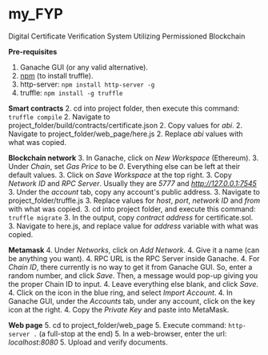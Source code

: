 # my_FYP
Digital Certificate Verification System Utilizing Permissioned Blockchain

**Pre-requisites**
1. Ganache GUI (or any valid alternative).
1. [npm](https://www.npmjs.com/get-npm) (to install truffle).
1. http-server: `npm install http-server -g`
1. truffle: `npm install -g truffle`

**Smart contracts**
2. cd into project folder, then execute this command: `truffle compile`
2. Navigate to project_folder/build/contracts/certificate.json
2. Copy values for *abi*.
2. Navigate to project_folder/web_page/here.js
2. Replace *abi* values with what was copied.

**Blockchain network**
3. In Ganache, click on *New Workspace* (Ethereum).
3. Under *Chain*, set *Gas Price* to be *0*. Everything else can be left at their default values.
3. Click on *Save Workspace* at the top right.
3. Copy *Network ID* and *RPC Server*. Usually they are *5777* and *http://127.0.0.1:7545*
3. Under the *account* tab, copy any account's public address.
3. Navigate to project_folder/truffle.js
3. Replace values for *host*, *port*, *network ID* and *from* with what was copied.
3. cd into project folder, and execute this command: `truffle migrate`
3. In the output, copy *contract address* for certificate.sol.
3. Navigate to here.js, and replace value for *address* variable with what was copied.

**Metamask**
4. Under *Networks*, click on *Add Network*.
4. Give it a name (can be anything you want).
4. RPC URL is the RPC Server inside Ganache.
4. For *Chain ID*, there currently is no way to get it from Ganache GUI. So, enter a random number, and click *Save*. Then, a message would pop-up giving you the proper Chain ID to input.
4. Leave everything else blank, and click *Save*.
4. Click on the icon in the blue ring, and select *Import Account*.
4. In Ganache GUI, under the *Accounts* tab, under any account, click on the key icon at the right.
4. Copy the *Private Key* and paste into MetaMask.

**Web page**
5. cd to project_folder/web_page
5. Execute command: `http-server .` (a full-stop at the end)
5. In a web-browser, enter the url: *localhost:8080*
5. Upload and verify documents.
